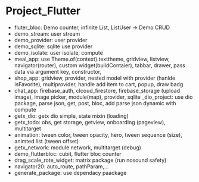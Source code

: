 # Project_Flutter
- fluter_bloc: Demo counter, infinite List, ListUser -> Demo CRUD
- demo_stream: user stream
- demo_provider: user provider
- demo_sqlite: sqlite use provider
- demo_isolate: user isolate, compute
- meal_app: use Theme.of(context).texttheme, gridview, listview, navigator(router), custom widget(buildContaier), tabbar, drawer, pass data via argument key, constructor, 
- shop_app: gridview, provider, nested model with provider (hanlde isFavorite), multiprovider, handle add item to cart, popup, draw badg
- chat_app: firebase_auth, clcoud_firestore, firebase_storage (upload image), image picker, module(map), provider, sqlite
_dio_project: use dio package, parse json, get, post, bloc, add parse json dynamic with compute
- getx_dio: getx dio simple, state mixin (loading)
- getx_todo: obs, get storage, getview, onboarding (pageview), multitarget
- animation: tween color, tween opacity, hero, tween sequence (size), animted list (tween offset)
- getx_network: module network, multitarget (debug)
- demo_flutterbloc: cubit, flutter bloc counter
- drag_scale_rote_widget: matrix package (run nosound safety)
- navigator20: auto_route, pathParam,...
- generate_package: use dependacy paackage
